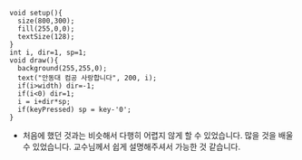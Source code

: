```
void setup(){
  size(800,300);
  fill(255,0,0);
  textSize(128);
}
int i, dir=1, sp=1;
void draw(){
  background(255,255,0);
  text("안동대 컴공 사랑합니다", 200, i);
  if(i>width) dir=-1;
  if(i<0) dir=1;
  i = i+dir*sp;
  if(keyPressed) sp = key-'0';
}
```
* 처음에 했던 것과는 비슷해서 다행히 어렵지 않게 할 수 있었습니다. 많을 것을 배울 수 있었습니다. 교수님께서 쉽게 설명해주셔서 가능한 것 같습니다. 
